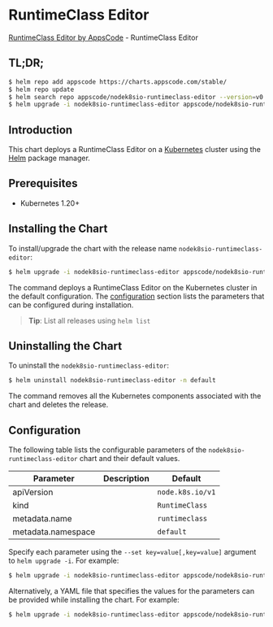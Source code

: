 # RuntimeClass Editor

[RuntimeClass Editor by AppsCode](https://appscode.com) - RuntimeClass Editor

## TL;DR;

```bash
$ helm repo add appscode https://charts.appscode.com/stable/
$ helm repo update
$ helm search repo appscode/nodek8sio-runtimeclass-editor --version=v0.24.0
$ helm upgrade -i nodek8sio-runtimeclass-editor appscode/nodek8sio-runtimeclass-editor -n default --create-namespace --version=v0.24.0
```

## Introduction

This chart deploys a RuntimeClass Editor on a [Kubernetes](http://kubernetes.io) cluster using the [Helm](https://helm.sh) package manager.

## Prerequisites

- Kubernetes 1.20+

## Installing the Chart

To install/upgrade the chart with the release name `nodek8sio-runtimeclass-editor`:

```bash
$ helm upgrade -i nodek8sio-runtimeclass-editor appscode/nodek8sio-runtimeclass-editor -n default --create-namespace --version=v0.24.0
```

The command deploys a RuntimeClass Editor on the Kubernetes cluster in the default configuration. The [configuration](#configuration) section lists the parameters that can be configured during installation.

> **Tip**: List all releases using `helm list`

## Uninstalling the Chart

To uninstall the `nodek8sio-runtimeclass-editor`:

```bash
$ helm uninstall nodek8sio-runtimeclass-editor -n default
```

The command removes all the Kubernetes components associated with the chart and deletes the release.

## Configuration

The following table lists the configurable parameters of the `nodek8sio-runtimeclass-editor` chart and their default values.

|     Parameter      | Description |           Default           |
|--------------------|-------------|-----------------------------|
| apiVersion         |             | <code>node.k8s.io/v1</code> |
| kind               |             | <code>RuntimeClass</code>   |
| metadata.name      |             | <code>runtimeclass</code>   |
| metadata.namespace |             | <code>default</code>        |


Specify each parameter using the `--set key=value[,key=value]` argument to `helm upgrade -i`. For example:

```bash
$ helm upgrade -i nodek8sio-runtimeclass-editor appscode/nodek8sio-runtimeclass-editor -n default --create-namespace --version=v0.24.0 --set apiVersion=node.k8s.io/v1
```

Alternatively, a YAML file that specifies the values for the parameters can be provided while
installing the chart. For example:

```bash
$ helm upgrade -i nodek8sio-runtimeclass-editor appscode/nodek8sio-runtimeclass-editor -n default --create-namespace --version=v0.24.0 --values values.yaml
```
